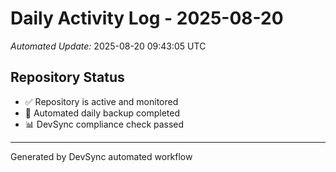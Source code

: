 # Daily Activity Log - 2025-08-20

*Automated Update:* 2025-08-20 09:43:05 UTC

## Repository Status
- ✅ Repository is active and monitored
- 🔄 Automated daily backup completed
- 📊 DevSync compliance check passed

---
Generated by DevSync automated workflow
